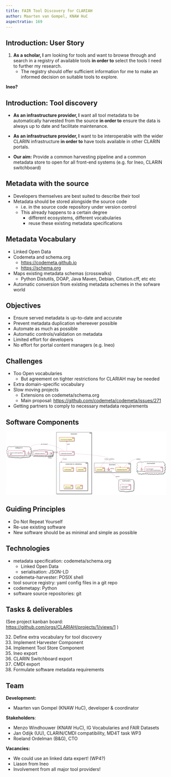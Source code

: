```yaml
---
title: FAIR Tool Discovery for CLARIAH
author: Maarten van Gompel, KNAW HuC
aspectratio: 169
---
```


## Introduction: User Story

1. **As a scholar, I** am looking for tools and want to browse through and search in a registry of available tools **in order to** select the tools I need to further my research.
    * The registry should offer sufficient information for me to make an informed decision on suitable tools to explore.

**Ineo?**

## Introduction: Tool discovery

* **As an infrastructure provider, I** want all tool metadata to be automatically harvested from the source **in order to** ensure the data is always up to date and facilitate maintenance.
* **As an infrastructure provider, I** want to be interoperable with the wider CLARIN infrastructure **in order to** have tools available in other CLARIN portals.

* **Our aim:** Provide a common harvesting pipeline and a common metadata store to open for all front-end systems (e.g. for Ineo, CLARIN switchboard)

## Metadata with the source

* Developers themselves are best suited to describe their tool
* Metadata should be stored alongside the source code
    * i.e. in the source code repository under version control
    * This already happens to a certain degree
        * different ecosystems, different vocabularies
        * reuse these existing metadata specifications

## Metadata Vocabulary

* Linked Open Data
* Codemeta and schema.org
    * https://codemeta.github.io
    * https://schema.org
* Maps existing metadata schemas (crosswalks)
    * Python Distutils, DOAP, Java Maven, Debian, Citation.cff, etc etc
* Automatic conversion from existing metadata schemes in the sofware world

## Objectives

* Ensure served metadata is up-to-date and accurate
* Prevent metadata duplication whereever possible
* Automate as much as possible
* Automatic controls/validation on metadata
* Limited effort for developers
* No effort for portal content managers (e.g. Ineo)

## Challenges

* Too Open vocabularies
    * But agreement on tighter restrictions for CLARIAH may be needed
* Extra domain-specific vocabulary
* Slow moving projects
    * Extensions on codemeta/schema.org
    * Main proposal: https://github.com/codemeta/codemeta/issues/271
* Getting partners to comply to necessary metadata requirements

## Software Components

![Tool Discovery Component Diagram](../../shared-development-roadmap/epics/tool-discovery-components.png)

## Guiding Principles

* Do Not Repeat Yourself
* Re-use existing software
* New software should be as minimal and simple as possible

## Technologies

* metadata specification: codemeta/schema.org
    * Linked Open Data
    * serialisation: JSON-LD
* codemeta-harvester: POSIX shell
* tool source registry: yaml config files in a git repo
* codemetapy: Python
* software source repositories: git

## Tasks & deliverables

(See project kanban board: https://github.com/orgs/CLARIAH/projects/1/views/1 )

32. Define extra vocabulary for tool discovery
33. Implement Harvester Component
34. Implement Tool Store Component
35. Ineo export
36. CLARIN Switchboard export
37. CMDI export
40. Formulate software metadata requirements

## Team

**Development:**

* Maarten van Gompel (KNAW HuC), developer & coordinator

**Stakeholders**:

* Menzo Windhouwer (KNAW HuC), IG Vocabularies and FAIR Datasets
* Jan Odijk (UU), CLARIN/CMDI compatibility, MD4T task WP3
* Roeland Ordelman (B&G), CTO

**Vacancies:**

* We could use an linked data expert! (WP4?)
* Liason from Ineo
* Involvement from all major tool providers!

